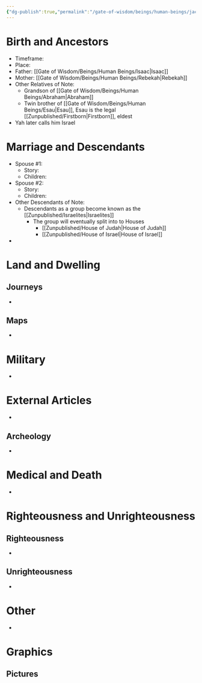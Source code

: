 ```yaml
---
{"dg-publish":true,"permalink":"/gate-of-wisdom/beings/human-beings/jacob/","tags":["#GateWisdom","#HumanBeing"]}
---
```



# Birth and Ancestors
- Timeframe:
- Place:
- Father: [[Gate of Wisdom/Beings/Human Beings/Isaac\|Isaac]]
- Mother: [[Gate of Wisdom/Beings/Human Beings/Rebekah\|Rebekah]]
- Other Relatives of Note: 
	- Grandson of [[Gate of Wisdom/Beings/Human Beings/Abraham\|Abraham]]
	- Twin brother of [[Gate of Wisdom/Beings/Human Beings/Esau\|Esau]], Esau is the legal [[Zunpublished/Firstborn\|Firstborn]], eldest
-  Yah later calls him Israel

# Marriage and Descendants
- Spouse #1:
	- Story:
	- Children:
- Spouse #2:
	- Story:
	- Children:
- Other Descendants of Note:
	- Descendants as a group become known as the [[Zunpublished/Israelites\|Israelites]]
		- The group will eventually split into to Houses
			- [[Zunpublished/House of Judah\|House of Judah]]
			- [[Zunpublished/House of Israel\|House of Israel]]
-  

# Land and Dwelling
## Journeys
- 

## Maps
- 

# Military
- 

# External Articles
- 

## Archeology
- 

# Medical and Death
- 

# Righteousness and Unrighteousness
## Righteousness
- 

## Unrighteousness
- 

# Other
- 


# Graphics
## Pictures



